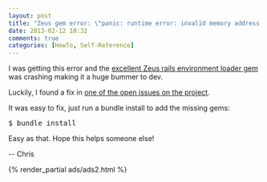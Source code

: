 ```yaml
---
layout: post
title: "Zeus gem error: \"panic: runtime error: invalid memory address or nil pointer dereference\""
date: 2013-02-12 10:32
comments: true
categories: [HowTo, Self-Reference]
---
```


I was getting this error and the <a href="https://github.com/burke/zeus">excellent Zeus rails environment loader gem</a> was crashing making it a huge bummer to dev. 

Luckily, I found a fix in <a href="https://github.com/burke/zeus/issues/103#issuecomment-11236004">one of the open issues on the project</a>.

It was easy to fix, just run a bundle install to add the missing gems:

<pre lang='bash'>$ bundle install</pre>

Easy as that. Hope this helps someone else!

-- Chris

{% render_partial ads/ads2.html %}
